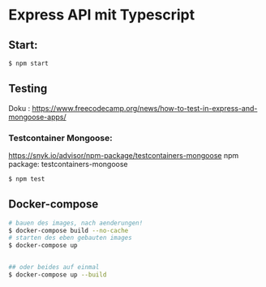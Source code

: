 # Express API mit Typescript

## Start:
```sh
$ npm start
```

## Testing
Doku : https://www.freecodecamp.org/news/how-to-test-in-express-and-mongoose-apps/

### Testcontainer Mongoose:
https://snyk.io/advisor/npm-package/testcontainers-mongoose
npm package: testcontainers-mongoose


```sh
$ npm test
```

## Docker-compose
```sh
# bauen des images, nach aenderungen!
$ docker-compose build --no-cache 
# starten des eben gebauten images
$ docker-compose up


## oder beides auf einmal
$ docker-compose up --build
```
